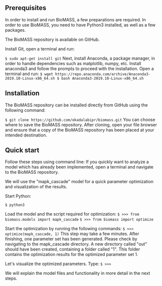 ## Prerequisites
In order to install and run BioMASS, a few preparations are required. In order to use BioMASS, you need to have Python3 installed, as well as a few packages.

The BioMASS repository is available on GitHub.

Install Git, open a terminal and run:

`
$ sudo apt-get install git
`
Next, install Anaconda, a package manager, in order to handle dependencies such as matplotlib, numpy, etc.
Install anaconda3 and follow the prompts to proceed with the installation.
Open a terminal and run:
`
$ wget https://repo.anaconda.com/archive/Anaconda3-2019.10-Linux-x86_64.sh
$ bash Anaconda3-2019.10-Linux-x86_64.sh
`

## Installation
The BioMASS repository can be installed directly from GitHub using the following command:

`
$ git clone https://github.com/okadalabipr/biomass.git
`
You can choose where to save the BioMASS repository.
After cloning, open your file browser and ensure that a copy of the BioMASS repository has been placed at your intended destination.

## Quick start

Follow these steps using command line:
If you quickly want to analyze a model which has already been implemented, open a terminal and navigate to the BioMASS repository.

We will use the "mapk_cascade" model for a quick parameter optimization and visualization of the results.

Start Python:

`$ python3
`

Load the model and the script required for optimization:
`
$ >>> from biomass.models import mapk_cascade
`
`
$ >>> from biomass import optimize
`

Start the optimization by running the following commands:
`
$ >>> optimize(mapk_cascade, 1)
`
This step may take a few minutes. After finishing, one parameter set has been generated. Please check by navigating to the mapk_cascade directory. A new directory called "out" should have been created, containing a folder called "1". This folder contains the optimization results for the optimized parameter set 1.

Let's visualize the optimized parameters.
Type:
`
$ >>>
`

We will explain the model files and functionality in more detail in the next steps.
